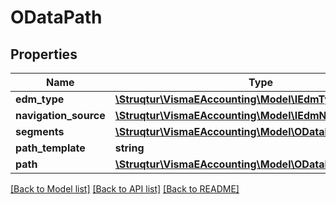 # ODataPath

## Properties
Name | Type | Description | Notes
------------ | ------------- | ------------- | -------------
**edm_type** | [**\Struqtur\VismaEAccounting\Model\IEdmType**](IEdmType.md) |  | [optional] 
**navigation_source** | [**\Struqtur\VismaEAccounting\Model\IEdmNavigationSource**](IEdmNavigationSource.md) |  | [optional] 
**segments** | [**\Struqtur\VismaEAccounting\Model\ODataPathSegment[]**](ODataPathSegment.md) |  | [optional] 
**path_template** | **string** |  | [optional] 
**path** | [**\Struqtur\VismaEAccounting\Model\ODataPathSegment[]**](ODataPathSegment.md) |  | [optional] 

[[Back to Model list]](../README.md#documentation-for-models) [[Back to API list]](../README.md#documentation-for-api-endpoints) [[Back to README]](../README.md)


